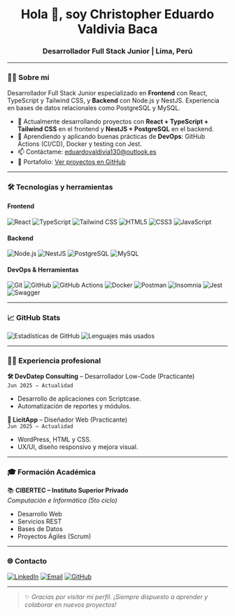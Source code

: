 <h1 align="center">Hola 👋, soy Christopher Eduardo Valdivia Baca</h1>
<h3 align="center">Desarrollador Full Stack Junior | Lima, Perú</h3>

---
### 👨‍💻 Sobre mí
Desarrollador Full Stack Junior especializado en **Frontend** con React, TypeScript y Tailwind CSS, y **Backend** con Node.js y NestJS. Experiencia en bases de datos relacionales como PostgreSQL y MySQL.

- 🔭 Actualmente desarrollando proyectos con **React + TypeScript + Tailwind CSS** en el frontend y **NestJS + PostgreSQL** en el backend.
- 🌱 Aprendiendo y aplicando buenas prácticas de **DevOps**: GitHub Actions (CI/CD), Docker y testing con Jest.
- 📫 Contáctame: [eduardovaldivia130@outlook.es](mailto:eduardovaldivia1300@gmail.com)
- 💼 Portafolio: [Ver proyectos en GitHub](https://github.com/Eduardo1300?tab=repositories)

---

### 🛠️ Tecnologías y herramientas

#### Frontend  
![React](https://img.shields.io/badge/React-20232A?logo=react&logoColor=61DAFB&style=for-the-badge)  ![TypeScript](https://img.shields.io/badge/TypeScript-007ACC?logo=typescript&logoColor=white&style=for-the-badge)  ![Tailwind CSS](https://img.shields.io/badge/Tailwind_CSS-38B2AC?logo=tailwind-css&logoColor=white&style=for-the-badge)  ![HTML5](https://img.shields.io/badge/HTML5-E34F26?logo=html5&logoColor=white&style=for-the-badge)  ![CSS3](https://img.shields.io/badge/CSS3-1572B6?logo=css3&logoColor=white&style=for-the-badge)  ![JavaScript](https://img.shields.io/badge/JavaScript-F7DF1E?logo=javascript&logoColor=black&style=for-the-badge)  

#### Backend  
![Node.js](https://img.shields.io/badge/Node.js-339933?logo=node.js&logoColor=white&style=for-the-badge)  ![NestJS](https://img.shields.io/badge/NestJS-E0234E?logo=nestjs&logoColor=white&style=for-the-badge)  ![PostgreSQL](https://img.shields.io/badge/PostgreSQL-4169E1?logo=postgresql&logoColor=white&style=for-the-badge)  ![MySQL](https://img.shields.io/badge/MySQL-4479A1?logo=mysql&logoColor=white&style=for-the-badge)  

#### DevOps & Herramientas  
![Git](https://img.shields.io/badge/Git-F05032?logo=git&logoColor=white&style=for-the-badge)  ![GitHub](https://img.shields.io/badge/GitHub-181717?logo=github&logoColor=white&style=for-the-badge)  ![GitHub Actions](https://img.shields.io/badge/GitHub_Actions-2088FF?logo=github-actions&logoColor=white&style=for-the-badge)  ![Docker](https://img.shields.io/badge/Docker-2496ED?logo=docker&logoColor=white&style=for-the-badge)  ![Postman](https://img.shields.io/badge/Postman-FF6C37?logo=postman&logoColor=white&style=for-the-badge)  ![Insomnia](https://img.shields.io/badge/Insomnia-4000BF?logo=insomnia&logoColor=white&style=for-the-badge)  ![Jest](https://img.shields.io/badge/Jest-C21325?logo=jest&logoColor=white&style=for-the-badge)  ![Swagger](https://img.shields.io/badge/Swagger-85EA2D?logo=swagger&logoColor=black&style=for-the-badge)  



---

### 📈 GitHub Stats

![Estadísticas de GitHub](https://github-readme-stats.vercel.app/api?username=Eduardo1300&show_icons=true&theme=radical&locale=es)
![Lenguajes más usados](https://github-readme-stats.vercel.app/api/top-langs/?username=Eduardo1300&layout=compact&theme=radical)

---

### 🧑‍💼 Experiencia profesional

**🛠 DevDatep Consulting** – Desarrollador Low-Code (Practicante)  
`Jun 2025 – Actualidad`  
- Desarrollo de aplicaciones con Scriptcase.  
- Automatización de reportes y módulos.  

**🎨 LicitApp** – Diseñador Web (Practicante)  
`Jun 2025 – Actualidad`  
- WordPress, HTML y CSS.  
- UX/UI, diseño responsivo y mejora visual.

---

### 🎓 Formación Académica

📚 **CIBERTEC – Instituto Superior Privado**  
*Computación e Informática (5to ciclo)*  
- Desarrollo Web  
- Servicios REST  
- Bases de Datos  
- Proyectos Ágiles (Scrum)  

---

### 🌐 Contacto

[![LinkedIn](https://img.shields.io/badge/LinkedIn-blue?logo=linkedin&style=for-the-badge)](https://www.linkedin.com/in/christopher-eduardo-valdivia-baca-899051318/)
[![Email](https://img.shields.io/badge/Email-EA4335?logo=gmail&logoColor=white&style=for-the-badge)](mailto:eduardovaldivia130@outlook.es)
[![GitHub](https://img.shields.io/badge/GitHub-000?logo=github&style=for-the-badge)](https://github.com/Eduardo1300)

---

> ✨ *Gracias por visitar mi perfil. ¡Siempre dispuesto a aprender y colaborar en nuevos proyectos!*
